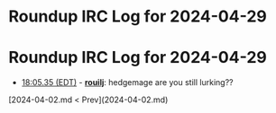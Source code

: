 # Roundup IRC Log for 2024-04-29 #
# Roundup IRC Log for 2024-04-29
* <a href="#18:05.35" id="18:05.35">18:05.35 (EDT)</a> - __[rouilj](https://github.com/rouilj)__: hedgemage are you still lurking??

<div class="inpage-footer">
[2024-04-02.md < Prev](2024-04-02.md)
</div>
